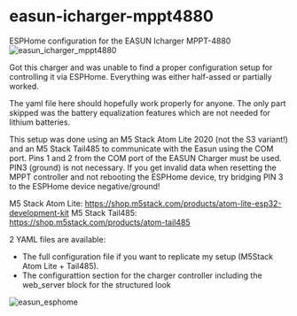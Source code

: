 # easun-icharger-mppt4880
ESPHome configuration for the EASUN Icharger MPPT-4880
![easun_icharger_mppt4880](https://github.com/user-attachments/assets/ecd4db7a-c9f6-4ccf-938b-e0895486b408)

Got this charger and was unable to find a proper configuration setup for controlling it via ESPHome. Everything was either half-assed or partially worked.

The yaml file here should hopefully work properly for anyone. The only part skipped was the battery equalization features which are not needed for lithium batteries.

This setup was done using an M5 Stack Atom Lite 2020 (not the S3 variant!) and an M5 Stack Tail485 to communicate with the Easun using the COM port. 
Pins 1 and 2 from the COM port of the EASUN Charger must be used. 
PIN3 (ground) is not necessary. If you get invalid data when resetting the MPPT controller and not rebooting the ESPHome device, try bridging PIN 3 to the ESPHome device negative/ground! 

M5 Stack Atom Lite: https://shop.m5stack.com/products/atom-lite-esp32-development-kit
M5 Stack Tail485: https://shop.m5stack.com/products/atom-tail485

2 YAML files are available:
 - The full configuration file if you want to replicate my setup (M5Stack Atom Lite + Tail485).
 - The configurattion section for the charger controller including the web_server block for the structured look


![easun_esphome](https://github.com/user-attachments/assets/fdc6698f-1499-40d9-b64b-b0e46d7df201)

